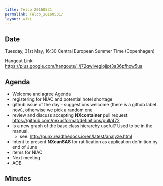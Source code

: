 ```yaml
---
title: Telco 20160531
permalink: Telco_20160531/
layout: wiki
---
```


Date
----

Tuesday, 31st May, 16:30 Central European Summer Time (Copenhagen)

Hangout Link:
<https://plus.google.com/hangouts/_/j72qwlvegiojjpt3a36pfhow5ua>

Agenda
------

-   Welcome and agree Agenda
-   registering for NIAC and potential hotel shortage
-   github issue of the day - suggestions welcome (there is a github
    label now), otherwise we pick a random one
-   review and discuss accepting **NXcontainer** pull request:
    <https://github.com/nexusformat/definitions/pull/472>
-   Is a new graph of the base class hierarchy useful? Used to be in the
    manual.
    -   see: <http://punx.readthedocs.io/en/latest/analyze.html>
-   Intent to present **NXcanSAS** for ratification as application
    definition by end of June
-   items for NIAC
-   Next meeting
-   AOB

Minutes
-------
